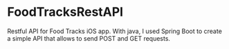 # FoodTracksRestAPI
Restful API for Food Tracks iOS app. With java, I used Spring Boot to create a simple API that allows to send POST and GET requests.
